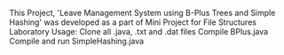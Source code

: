 This Project, 'Leave Management System using B-Plus Trees and Simple Hashing' was developed as a part of Mini Project for File Structures Laboratory
Usage:
Clone all .java, .txt and .dat files
Compile BPlus.java
Compile and run SimpleHashing.java
